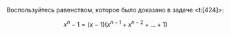 Воспользуйтесь равенством, которое было доказано в задаче <t:[424]>:

$$ x^n - 1 = (x-1)(x^{n-1} + x^{n-2} + \ldots + 1) $$